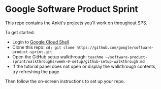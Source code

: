 # Google Software Product Sprint

This repo contains the Ankit's projects you'll work on throughout SPS.

To get started:

- Login to [Google Cloud Shell](https://ssh.cloud.google.com/cloudshell/editor)
- Clone this repo: `cd; git clone https://github.com/google/software-product-sprint.git`
- Open the GitHub setup walkthrough: `teachme ~/software-product-sprint/walkthroughs/week-0-setup/github-setup-walkthrough.md`
- If the tutorial panel does not open or display the walkthrough contents, try refreshing the page.

Then follow the on-screen instructions to set up your repo.
